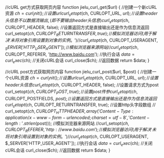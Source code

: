 //cURL get方式获取网页内容
function jielu_curl_get($url) {
    //创建一个新cURL资源
    $ch = curl_init();
    //设置url
    curl_setopt($ch, CURLOPT_URL, $url);
    //设置header头信息不以数据流输出, (即不要输出header头信息)
    curl_setopt($ch, CURLOPT_HEADER, false);
    //设置返回方式是直接输出还是作为信息流返回
    curl_setopt($ch, CURLOPT_RETURNTRANSFER, true);
    //模拟浏览器访问(用于解决'未将对象引用设置到对象的实例。')
    //curl_setopt($ch, CURLOPT_USERAGENT, $_SERVER['HTTP_USER_AGENT']);
    //模拟浏览器来源网站
    //curl_setopt($ch, CURLOPT_REFERER, 'http://www.baidu.com');
    //执行会话
    $data = curl_exec($ch);
    //关闭cURL会话
    curl_close($ch);
    //返回数据
    return $data;
}

//cURL post方式获取网页内容
function jielu_curl_post($url, $post) {
    //创建一个cURL资源
    $ch = curl_init();
    //设置url
    curl_setopt($ch, CURLOPT_URL, $url);
    //设置header头信息
    curl_setopt($ch, CURLOPT_HEADER, false);
    //设置请求方式为post
    curl_setopt($ch, CURLOPT_POST, true);
    //设置post传参
    curl_setopt($ch, CURLOPT_POSTFIELDS, $post);
    //设置返回方式是直接输出还是作为信息流返回
    curl_setopt($ch, CURLOPT_RETURNTRANSFER, true);
    //设置http头字段数组
    // curl_setopt($ch, CURLOPT_HTTPHEADER, array('Content-Type:application/x-www-form-urlencoded;charset=utf-8', 'Content-length:'.strlen($post)));
    //模拟浏览器来源网站
    //curl_setopt($ch, CURLOPT_REFERER, 'http://www.baidu.com');
    //模拟浏览器访问(用于解决'未将对象引用设置到对象的实例。')
    // curl_setopt($ch, CURLOPT_USERAGENT, $_SERVER['HTTP_USER_AGENT']);
    //执行会话
    $data = curl_exec($ch);
    //关闭cURL会话
    curl_close($ch);
    //返回数据
    return $data;
}